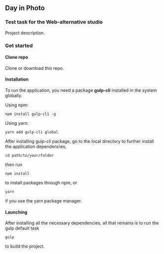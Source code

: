## Day in Photo
### Test task for the Web-alternative studio
Project description.
### Get started

#### **Clone repo**
Clone or download this repo.

#### **Installation**
To run the application, you need a package **gulp-cli** installed in the system globally.

Using npm:
```shell
npm install gulp-cli -g
```
Using yarn:
```shell
yarn add gulp-cli global
```
After installing gulp-cli package, go to the local directory to further install the application dependencies,
```shell
cd path/to/your/folder
```
then run
```shell
npm install
```
to install packages through npm, or
```shell
yarn
```
if you use the yarn package manager.

#### **Launching**
After installing all the necessary dependencies, all that remains is to run the gulp default task
```shell
gulp
```
to build the project.